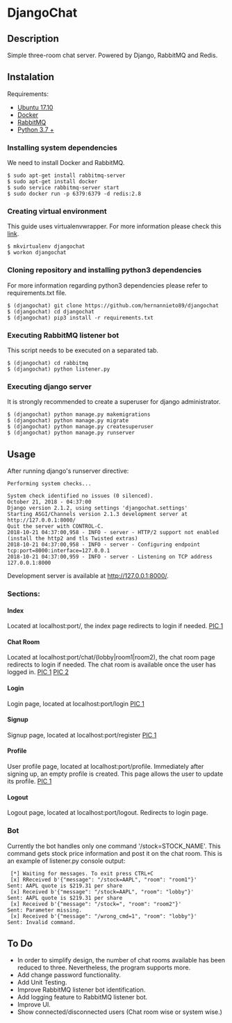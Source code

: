 # DjangoChat

## Description
Simple three-room chat server. Powered by Django, RabbitMQ and Redis.

## Instalation
Requirements:
 - [Ubuntu 17.10](https://www.ubuntu.com/desktop)
 - [Docker](https://docs.docker.com/)
 - [RabbitMQ](https://www.rabbitmq.com/getstarted.html)
 - [Python 3.7 +](https://www.python.org/)

### Installing system dependencies
We need to install Docker and RabbitMQ.
```
$ sudo apt-get install rabbitmq-server
$ sudo apt-get install docker
$ sudo service rabbitmq-server start
$ sudo docker run -p 6379:6379 -d redis:2.8
```

### Creating virtual environment
This guide uses virtualenvwrapper. For more information please check this [link](https://virtualenvwrapper.readthedocs.io/en/latest/).
```
$ mkvirtualenv djangochat
$ workon djangochat
```

### Cloning repository and installing python3 dependencies
For more information regarding python3 dependencies please refer to requirements.txt file.
```
$ (djangochat) git clone https://github.com/hernannieto89/djangochat
$ (djangochat) cd djangochat
$ (djangochat) pip3 install -r requirements.txt
```

### Executing RabbitMQ listener bot
This script needs to be executed on a separated tab.
```
$ (djangochat) cd rabbitmq
$ (djangochat) python listener.py
```

### Executing django server
It is strongly recommended to create a superuser for django administrator.
```
$ (djangochat) python manage.py makemigrations
$ (djangochat) python manage.py migrate
$ (djangochat) python manage.py createsuperuser
$ (djangochat) python manage.py runserver
```

## Usage
After running django's runserver directive:
```
Performing system checks...

System check identified no issues (0 silenced).
October 21, 2018 - 04:37:00
Django version 2.1.2, using settings 'djangochat.settings'
Starting ASGI/Channels version 2.1.3 development server at http://127.0.0.1:8000/
Quit the server with CONTROL-C.
2018-10-21 04:37:00,958 - INFO - server - HTTP/2 support not enabled (install the http2 and tls Twisted extras)
2018-10-21 04:37:00,958 - INFO - server - Configuring endpoint tcp:port=8000:interface=127.0.0.1
2018-10-21 04:37:00,959 - INFO - server - Listening on TCP address 127.0.0.1:8000
```
Development server is available at http://127.0.0.1:8000/.

### Sections:

#### Index
Located at localhost:port/, the index page redirects to login if needed.
[PIC 1](https://github.com/hernannieto89/djangochat/tree/master/readme_utils/index.png)

#### Chat Room
Located at localhost:port/chat/(lobby|room1|room2), the chat room page redirects to login if needed.
The chat room is available once the user has logged in.
[PIC 1](https://github.com/hernannieto89/djangochat/tree/master/readme_utils/chatroom1.png)
[PIC 2](https://github.com/hernannieto89/djangochat/tree/master/readme_utils/chatroom2.png)

#### Login
Login page, located at localhost:port/login
[PIC 1](https://github.com/hernannieto89/djangochat/tree/master/readme_utils/login.png)

#### Signup
Signup page, located at localhost:port/register
[PIC 1](https://github.com/hernannieto89/djangochat/tree/master/readme_utils/register.png)

#### Profile
User profile page, located at localhost:port/profile.
Immediately after signing up, an empty profile is created.
This page allows the user to update its profile.
[PIC 1](https://github.com/hernannieto89/djangochat/tree/master/readme_utils/logout.png)

#### Logout
Logout page, located at localhost:port/logout. Redirects to login page.

### Bot
Currently the bot handles only one command '/stock=STOCK_NAME'.
This command gets stock price information and post it on the chat room.
This is an example of listener.py console output:
```
 [*] Waiting for messages. To exit press CTRL+C
 [x] RReceived b'{"message": "/stock=AAPL", "room": "room1"}'
Sent: AAPL quote is $219.31 per share
 [x] Received b'{"message": "/stock=AAPL", "room": "lobby"}'
Sent: AAPL quote is $219.31 per share
 [x] Received b'{"message": "/stock=", "room": "room2"}'
Sent: Parameter missing.
 [x] Received b'{"message": "/wrong_cmd=1", "room": "lobby"}'
Sent: Invalid command.
```

## To Do

* In order to simplify design, the number of chat rooms available has been reduced to three. Nevertheless, the program supports more. 
* Add change password functionality.
* Add Unit Testing.
* Improve RabbitMQ listener bot identification.
* Add logging feature to RabbitMQ listener bot.
* Improve UI.
* Show connected/disconnected users (Chat room wise or system wise.)